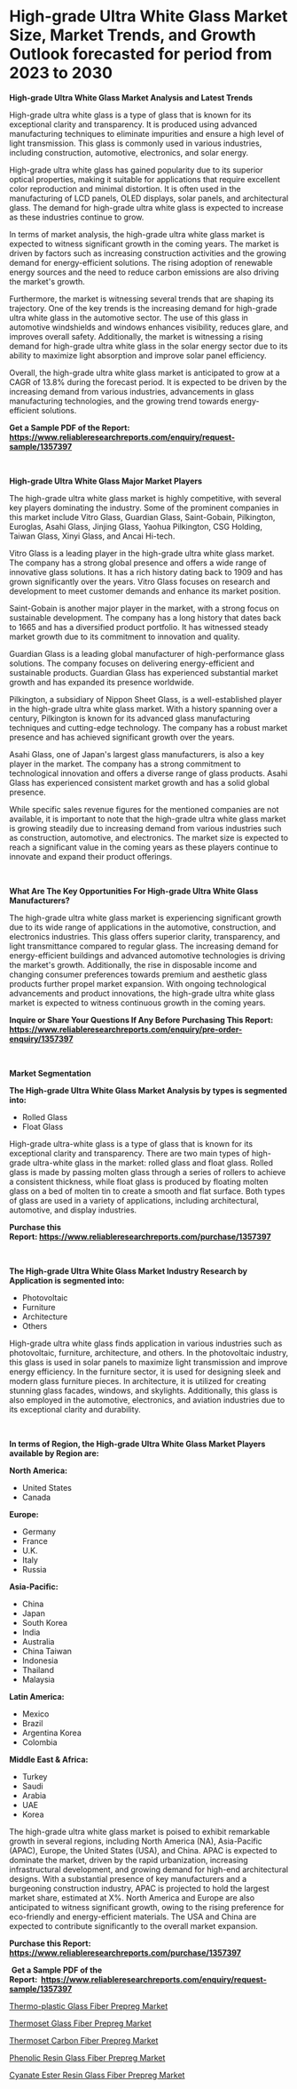 <p><h1>High-grade Ultra White Glass Market Size, Market Trends, and Growth Outlook forecasted for period from 2023 to 2030</h1></p><p><strong>High-grade Ultra White Glass Market Analysis and Latest Trends</strong></p>
<p><p>High-grade ultra white glass is a type of glass that is known for its exceptional clarity and transparency. It is produced using advanced manufacturing techniques to eliminate impurities and ensure a high level of light transmission. This glass is commonly used in various industries, including construction, automotive, electronics, and solar energy.</p><p>High-grade ultra white glass has gained popularity due to its superior optical properties, making it suitable for applications that require excellent color reproduction and minimal distortion. It is often used in the manufacturing of LCD panels, OLED displays, solar panels, and architectural glass. The demand for high-grade ultra white glass is expected to increase as these industries continue to grow.</p><p>In terms of market analysis, the high-grade ultra white glass market is expected to witness significant growth in the coming years. The market is driven by factors such as increasing construction activities and the growing demand for energy-efficient solutions. The rising adoption of renewable energy sources and the need to reduce carbon emissions are also driving the market's growth.</p><p>Furthermore, the market is witnessing several trends that are shaping its trajectory. One of the key trends is the increasing demand for high-grade ultra white glass in the automotive sector. The use of this glass in automotive windshields and windows enhances visibility, reduces glare, and improves overall safety. Additionally, the market is witnessing a rising demand for high-grade ultra white glass in the solar energy sector due to its ability to maximize light absorption and improve solar panel efficiency.</p><p>Overall, the high-grade ultra white glass market is anticipated to grow at a CAGR of 13.8% during the forecast period. It is expected to be driven by the increasing demand from various industries, advancements in glass manufacturing technologies, and the growing trend towards energy-efficient solutions.</p></p>
<p><strong>Get a Sample PDF of the Report:&nbsp; <a href="https://www.reliableresearchreports.com/enquiry/request-sample/1357397">https://www.reliableresearchreports.com/enquiry/request-sample/1357397</a></strong></p>
<p>&nbsp;</p>
<p><strong>High-grade Ultra White Glass Major Market Players</strong></p>
<p><p>The high-grade ultra white glass market is highly competitive, with several key players dominating the industry. Some of the prominent companies in this market include Vitro Glass, Guardian Glass, Saint-Gobain, Pilkington, Euroglas, Asahi Glass, Jinjing Glass, Yaohua Pilkington, CSG Holding, Taiwan Glass, Xinyi Glass, and Ancai Hi-tech.</p><p>Vitro Glass is a leading player in the high-grade ultra white glass market. The company has a strong global presence and offers a wide range of innovative glass solutions. It has a rich history dating back to 1909 and has grown significantly over the years. Vitro Glass focuses on research and development to meet customer demands and enhance its market position.</p><p>Saint-Gobain is another major player in the market, with a strong focus on sustainable development. The company has a long history that dates back to 1665 and has a diversified product portfolio. It has witnessed steady market growth due to its commitment to innovation and quality.</p><p>Guardian Glass is a leading global manufacturer of high-performance glass solutions. The company focuses on delivering energy-efficient and sustainable products. Guardian Glass has experienced substantial market growth and has expanded its presence worldwide.</p><p>Pilkington, a subsidiary of Nippon Sheet Glass, is a well-established player in the high-grade ultra white glass market. With a history spanning over a century, Pilkington is known for its advanced glass manufacturing techniques and cutting-edge technology. The company has a robust market presence and has achieved significant growth over the years.</p><p>Asahi Glass, one of Japan's largest glass manufacturers, is also a key player in the market. The company has a strong commitment to technological innovation and offers a diverse range of glass products. Asahi Glass has experienced consistent market growth and has a solid global presence.</p><p>While specific sales revenue figures for the mentioned companies are not available, it is important to note that the high-grade ultra white glass market is growing steadily due to increasing demand from various industries such as construction, automotive, and electronics. The market size is expected to reach a significant value in the coming years as these players continue to innovate and expand their product offerings.</p></p>
<p>&nbsp;</p>
<p><strong>What Are The Key Opportunities For High-grade Ultra White Glass Manufacturers?</strong></p>
<p><p>The high-grade ultra white glass market is experiencing significant growth due to its wide range of applications in the automotive, construction, and electronics industries. This glass offers superior clarity, transparency, and light transmittance compared to regular glass. The increasing demand for energy-efficient buildings and advanced automotive technologies is driving the market's growth. Additionally, the rise in disposable income and changing consumer preferences towards premium and aesthetic glass products further propel market expansion. With ongoing technological advancements and product innovations, the high-grade ultra white glass market is expected to witness continuous growth in the coming years.</p></p>
<p><strong>Inquire or Share Your Questions If Any Before Purchasing This Report: <a href="https://www.reliableresearchreports.com/enquiry/pre-order-enquiry/1357397">https://www.reliableresearchreports.com/enquiry/pre-order-enquiry/1357397</a></strong></p>
<p>&nbsp;</p>
<p><strong>Market Segmentation</strong></p>
<p><strong>The High-grade Ultra White Glass Market Analysis by types is segmented into:</strong></p>
<p><ul><li>Rolled Glass</li><li>Float Glass</li></ul></p>
<p><p>High-grade ultra-white glass is a type of glass that is known for its exceptional clarity and transparency. There are two main types of high-grade ultra-white glass in the market: rolled glass and float glass. Rolled glass is made by passing molten glass through a series of rollers to achieve a consistent thickness, while float glass is produced by floating molten glass on a bed of molten tin to create a smooth and flat surface. Both types of glass are used in a variety of applications, including architectural, automotive, and display industries.</p></p>
<p><strong>Purchase this Report:&nbsp;<a href="https://www.reliableresearchreports.com/purchase/1357397">https://www.reliableresearchreports.com/purchase/1357397</a></strong></p>
<p>&nbsp;</p>
<p><strong>The High-grade Ultra White Glass Market Industry Research by Application is segmented into:</strong></p>
<p><ul><li>Photovoltaic</li><li>Furniture</li><li>Architecture</li><li>Others</li></ul></p>
<p><p>High-grade ultra white glass finds application in various industries such as photovoltaic, furniture, architecture, and others. In the photovoltaic industry, this glass is used in solar panels to maximize light transmission and improve energy efficiency. In the furniture sector, it is used for designing sleek and modern glass furniture pieces. In architecture, it is utilized for creating stunning glass facades, windows, and skylights. Additionally, this glass is also employed in the automotive, electronics, and aviation industries due to its exceptional clarity and durability.</p></p>
<p>&nbsp;</p>
<p><strong>In terms of Region, the High-grade Ultra White Glass Market Players available by Region are:</strong></p>
<p>
    <p> <strong> North America: </strong>
        <ul>
            <li>United States</li>
            <li>Canada</li>
        </ul>
        </p> 
    <p> <strong> Europe: </strong>
        <ul>
            <li>Germany</li>
            <li>France</li>
            <li>U.K.</li>
            <li>Italy</li>
            <li>Russia</li>
        </ul>
        </p> 
    <p> <strong> Asia-Pacific: </strong>
        <ul>
            <li>China</li>
            <li>Japan</li>
            <li>South Korea</li>
            <li>India</li>
            <li>Australia</li>
            <li>China Taiwan</li>
            <li>Indonesia</li>
            <li>Thailand</li>
            <li>Malaysia</li>
        </ul>
        </p> 
    <p> <strong> Latin America: </strong>
        <ul>
            <li>Mexico</li>
            <li>Brazil</li>
            <li>Argentina Korea</li>
            <li>Colombia</li>
        </ul>
        </p> 
    <p> <strong> Middle East & Africa: </strong>
        <ul>
            <li>Turkey</li>
            <li>Saudi</li>
            <li>Arabia</li>
            <li>UAE</li>
            <li>Korea</li>
        </ul>
    </p>
    </p>
<p><p>The high-grade ultra white glass market is poised to exhibit remarkable growth in several regions, including North America (NA), Asia-Pacific (APAC), Europe, the United States (USA), and China. APAC is expected to dominate the market, driven by the rapid urbanization, increasing infrastructural development, and growing demand for high-end architectural designs. With a substantial presence of key manufacturers and a burgeoning construction industry, APAC is projected to hold the largest market share, estimated at X%. North America and Europe are also anticipated to witness significant growth, owing to the rising preference for eco-friendly and energy-efficient materials. The USA and China are expected to contribute significantly to the overall market expansion.</p></p>
<p><strong>Purchase this Report: <a href="https://www.reliableresearchreports.com/purchase/1357397">https://www.reliableresearchreports.com/purchase/1357397</a></strong></p>
<p>&nbsp;<strong>Get a Sample PDF of the Report:&nbsp;&nbsp;<a href="https://www.reliableresearchreports.com/enquiry/request-sample/1357397">https://www.reliableresearchreports.com/enquiry/request-sample/1357397</a></strong></p>
<p><strong></strong></p>
<p><p><a href="https://github.com/Chiragrp22/Market-Research-Report-List-2/blob/main/thermo-plastic-glass-fiber-prepreg-market.md">Thermo-plastic Glass Fiber Prepreg Market</a></p><p><a href="https://github.com/ChiragRP21/Market-Research-Report-List-2/blob/main/thermoset-glass-fiber-prepreg-market.md">Thermoset Glass Fiber Prepreg Market</a></p><p><a href="https://github.com/Chiragrp23/Market-Research-Report-List-2/blob/main/thermoset-carbon-fiber-prepreg-market.md">Thermoset Carbon Fiber Prepreg Market</a></p><p><a href="https://github.com/BryceTownsendr/Market-Research-Report-List-2/blob/main/phenolic-resin-glass-fiber-prepreg-market.md">Phenolic Resin Glass Fiber Prepreg Market</a></p><p><a href="https://github.com/ChiragRp1/Market-Research-Report-List-2/blob/main/cyanate-ester-resin-glass-fiber-prepreg-market.md">Cyanate Ester Resin Glass Fiber Prepreg Market</a></p></p>